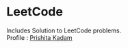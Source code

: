 # LeetCode

Includes Solution to LeetCode problems. <br/>
Profile : <a href="https://leetcode.com/prishitakadam/">Prishita Kadam</a>
